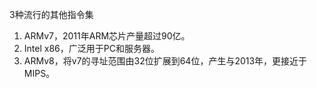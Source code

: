 3种流行的其他指令集

1. ARMv7，2011年ARM芯片产量超过90亿。
2. Intel x86，广泛用于PC和服务器。
3. ARMv8，将v7的寻址范围由32位扩展到64位，产生与2013年，更接近于MIPS。